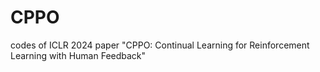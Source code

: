 # CPPO

codes of ICLR 2024 paper &#34;CPPO: Continual Learning for Reinforcement Learning with Human Feedback&#34;